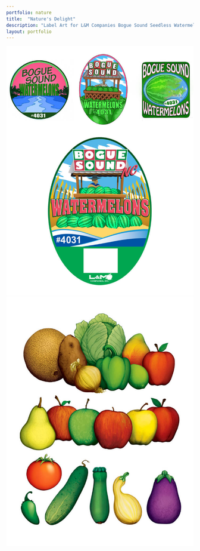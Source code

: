 ```yaml
---
portfolio: nature
title:  "Nature's Delight"
description: "Label Art for L&M Companies Bogue Sound Seedless Watermelons & Produce Stock Art"
layout: portfolio
---
```

<div class="row">
    <div class="col-md-6">
    <img src="../images/nature5.jpg" class="img-fluid"/>
    </div>
    <div class="col-md-6">
    <img src="../images/nature6.jpg" class="img-fluid"/>
    </div>
</div>
